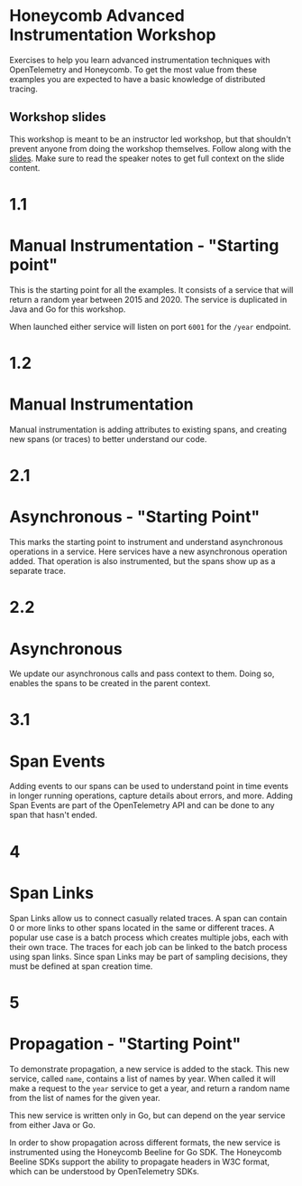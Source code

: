 # Honeycomb Advanced Instrumentation Workshop

Exercises to help you learn advanced instrumentation techniques with OpenTelemetry and Honeycomb. 
To get the most value from these examples you are expected to have a basic knowledge of distributed tracing.

## Workshop slides

This workshop is meant to be an instructor led workshop, but that shouldn't prevent anyone from doing the workshop themselves. 
Follow along with the [slides](https://docs.google.com/presentation/d/1pYNzZSUFqzF124SkqvXCUZ4JFHs0v_uyQtqyyr9BZYA/edit?usp=sharing).
Make sure to read the speaker notes to get full context on the slide content.


# 1.1
# Manual Instrumentation - "Starting point"

This is the starting point for all the examples. It consists of a service that will return a random year between 
2015 and 2020. The service is duplicated in Java and Go for this workshop.

When launched either service will listen on port `6001` for the `/year` endpoint.

# 1.2
# Manual Instrumentation

Manual instrumentation is adding attributes to existing spans, and creating new spans (or traces) to better understand 
our code.


# 2.1
# Asynchronous - "Starting Point"
This marks the starting point to instrument and understand asynchronous operations in a service. Here services have a new
asynchronous operation added. That operation is also instrumented, but the spans show up as a separate trace.

# 2.2
# Asynchronous
We update our asynchronous calls and pass context to them. Doing so, enables the spans to be created in the parent context.


# 3.1
# Span Events
Adding events to our spans can be used to understand point in time events in longer running operations, capture details
about errors, and more. Adding Span Events are part of the OpenTelemetry API and can be done to any span that hasn't ended.


# 4
# Span Links
Span Links allow us to connect casually related traces. A span can contain 0 or more links to other spans located in the 
same or different traces. A popular use case is a batch process which creates multiple jobs, each with their own trace. 
The traces for each job can be linked to the batch process using span links. Since span Links may be part of sampling 
decisions, they must be defined at span creation time.


# 5
# Propagation - "Starting Point"

To demonstrate propagation, a new service is added to the stack. This new service, called `name`, contains a list of 
names by year. When called it will make a request to the `year` service to get a year, and return a random name from the
list of names for the given year.

This new service is written only in Go, but can depend on the year service from either Java or Go.

In order to show propagation across different formats, the new service is instrumented using the Honeycomb Beeline for Go
SDK. The Honeycomb Beeline SDKs support the ability to propagate headers in W3C format, which can be understood by 
OpenTelemetry SDKs.
